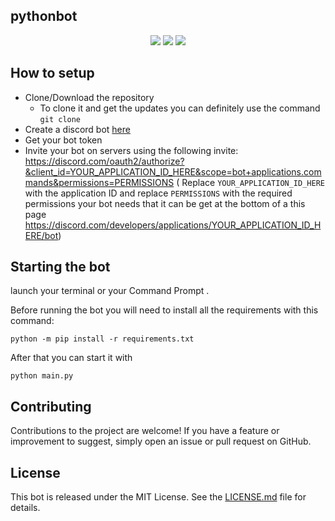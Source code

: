 ## pythonbot

<p align="center">
<a href="https://github.com/prajesh8484/pythonbot"><img src="https://img.shields.io/github/languages/code-size/prajesh8484/pythonbot"></a>
<a href="https://github.com/prajesh8484/pythonbot/commits/main"><img src="https://img.shields.io/github/last-commit/prajesh8484/pythonbot"></a>
<a href="https://github.com/prajesh8484/pythonbot/blob/3229b471a5772099e285e18282439e8b061ae9ba/LICENSE.md"><img src="https://img.shields.io/github/license/prajesh8484/pythonbot"></a>
</p>

## How to setup

* Clone/Download the repository
    * To clone it and get the updates you can definitely use the command
      `git clone`
* Create a discord bot [here](https://discord.com/developers/applications)
* Get your bot token
* Invite your bot on servers using the following invite:
  https://discord.com/oauth2/authorize?&client_id=YOUR_APPLICATION_ID_HERE&scope=bot+applications.commands&permissions=PERMISSIONS (
  Replace `YOUR_APPLICATION_ID_HERE` with the application ID and replace `PERMISSIONS` with the required permissions
  your bot needs that it can be get at the bottom of a this
  page https://discord.com/developers/applications/YOUR_APPLICATION_ID_HERE/bot)

## Starting the bot

launch your terminal or your Command Prompt
.

Before running the bot you will need to install all the requirements with this command:

```
python -m pip install -r requirements.txt
```

After that you can start it with

```
python main.py
```
## Contributing
Contributions to the project are welcome! If you have a feature or improvement to suggest, simply open an issue or pull request on GitHub.

## License
This bot is released under the MIT License. See the [LICENSE.md](LICENSE.md) file for details.
